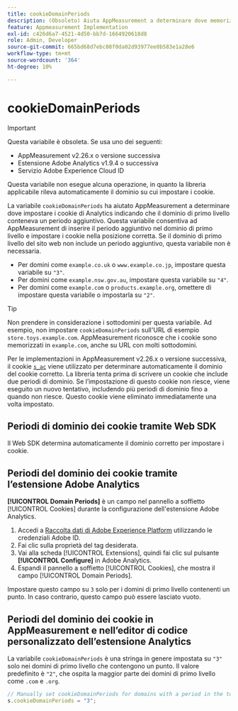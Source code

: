 ```yaml
---
title: cookieDomainPeriods
description: (Obsoleto) Aiuta AppMeasurement a determinare dove memorizzare i cookie quando il dominio di primo livello di un sito web contiene un punto.
feature: Appmeasurement Implementation
exl-id: c426d6a7-4521-4d50-bb7d-1664920618d8
role: Admin, Developer
source-git-commit: 665bd68d7ebc08f0da02d93977ee0b583e1a28e6
workflow-type: tm+mt
source-wordcount: '364'
ht-degree: 10%

---
```


# cookieDomainPeriods

>[!IMPORTANT]
>Questa variabile è obsoleta. Se usa uno dei seguenti:
>
>* AppMeasurement v2.26.x o versione successiva
>* Estensione Adobe Analytics v1.9.4 o successiva
>* Servizio Adobe Experience Cloud ID
>
>Questa variabile non esegue alcuna operazione, in quanto la libreria applicabile rileva automaticamente il dominio su cui impostare i cookie.

La variabile `cookieDomainPeriods` ha aiutato AppMeasurement a determinare dove impostare i cookie di Analytics indicando che il dominio di primo livello conteneva un periodo aggiuntivo. Questa variabile consentiva ad AppMeasurement di inserire il periodo aggiuntivo nel dominio di primo livello e impostare i cookie nella posizione corretta. Se il dominio di primo livello del sito web non include un periodo aggiuntivo, questa variabile non è necessaria.

* Per domini come `example.co.uk` o `www.example.co.jp`, impostare questa variabile su `"3"`.
* Per domini come `example.nsw.gov.au`, impostare questa variabile su `"4"`.
* Per domini come `example.com` o `products.example.org`, omettere di impostare questa variabile o impostarla su `"2"`.

>[!TIP]
>
>Non prendere in considerazione i sottodomini per questa variabile. Ad esempio, non impostare `cookieDomainPeriods` sull&#39;URL di esempio `store.toys.example.com`. AppMeasurement riconosce che i cookie sono memorizzati in `example.com`, anche su URL con molti sottodomini.

Per le implementazioni in AppMeasurement v2.26.x o versione successiva, il cookie [`s_ac`](https://experienceleague.adobe.com/it/docs/core-services/interface/data-collection/cookies/analytics) viene utilizzato per determinare automaticamente il dominio del cookie corretto. La libreria tenta prima di scrivere un cookie che include due periodi di dominio. Se l’impostazione di questo cookie non riesce, viene eseguito un nuovo tentativo, includendo più periodi di dominio fino a quando non riesce. Questo cookie viene eliminato immediatamente una volta impostato.

## Periodi di dominio dei cookie tramite Web SDK

Il Web SDK determina automaticamente il dominio corretto per impostare i cookie.

## Periodi del dominio dei cookie tramite l’estensione Adobe Analytics

**[!UICONTROL Domain Periods]** è un campo nel pannello a soffietto [!UICONTROL Cookies] durante la configurazione dell&#39;estensione Adobe Analytics.

1. Accedi a [Raccolta dati di Adobe Experience Platform](https://experience.adobe.com/data-collection) utilizzando le credenziali Adobe ID.
1. Fai clic sulla proprietà del tag desiderata.
1. Vai alla scheda [!UICONTROL Extensions], quindi fai clic sul pulsante **[!UICONTROL Configure]** in Adobe Analytics.
1. Espandi il pannello a soffietto [!UICONTROL Cookies], che mostra il campo [!UICONTROL Domain Periods].

Impostare questo campo su `3` solo per i domini di primo livello contenenti un punto. In caso contrario, questo campo può essere lasciato vuoto.

## Periodi del dominio dei cookie in AppMeasurement e nell’editor di codice personalizzato dell’estensione Analytics

La variabile `cookieDomainPeriods` è una stringa in genere impostata su `"3"` solo nei domini di primo livello che contengono un punto. Il valore predefinito è `"2"`, che ospita la maggior parte dei domini di primo livello come `.com` e `.org`.

```js
// Manually set cookieDomainPeriods for domains with a period in the top-level domain, such as www.example.co.uk
s.cookieDomainPeriods = "3";
```
